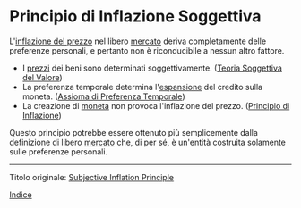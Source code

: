 # Principio di Inflazione Soggettiva



L'[inflazione del prezzo](https://en.m.wikipedia.org/wiki/Inflation) nel libero [mercato](ch101-glossary.md#mercato) deriva completamente delle preferenze personali, e pertanto non è riconducibile a nessun altro fattore.

* I [prezzi](ch101-glossary.md#prezzo) dei beni sono determinati soggettivamente. ([Teoria Soggettiva del Valore](https://en.wikipedia.org/wiki/Subjective_theory_of_value))
* La preferenza temporale determina l'[espansione](ch046-credit-expansion-fallacy.md) del credito sulla moneta. ([Assioma di Preferenza Temporale](ch085-time-preference-fallacy.md))
* La creazione di [moneta](ch005-money-taxonomy.md) non provoca l'inflazione del prezzo. ([Principio di Inflazione](ch013-inflation-principle.md))

Questo principio potrebbe essere ottenuto più semplicemente dalla definizione di libero [mercato](ch101-glossary.md#mercato) che, di per sé, è un'entità costruita solamente sulle preferenze personali.

---

Titolo originale: [Subjective Inflation Principle](https://github.com/libbitcoin/libbitcoin-system/wiki/Subjective-Inflation-Principle)

[Indice](/README.md)
